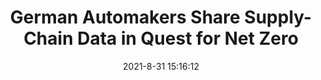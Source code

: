 ---
"title": "German Automakers Share Supply-Chain Data in Quest for Net Zero"
"date": "2021-8-31 15:16:12"
"feed_name": "INDUSTRYWEEK"
"feed_website": "https://www.industryweek.com/"
"feed_rss": "https://www.industryweek.com/__rss/website-scheduled-content.xml?input=%7B%22sectionAlias%22%3A%22home%22%7D"
"link": "https://www.industryweek.com/supply-chain/supply-chain-technology/article/21173944/netzero-auto-manufacturing-depends-on-datasharing"
"file": "_posts/10dd9ea1787255d5db55390786ff8b9e1009602d.md"
"accident": "0"
"drilling": "0"
---